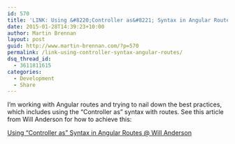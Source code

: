 ```yaml
---
id: 570
title: 'LINK: Using &#8220;Controller as&#8221; Syntax in Angular Routes'
date: 2015-01-28T14:39:23+10:00
author: Martin Brennan
layout: post
guid: http://www.martin-brennan.com/?p=570
permalink: /link-using-controller-syntax-angular-routes/
dsq_thread_id:
  - 3611811615
categories:
  - Development
  - Share
---
```

I&#8217;m working with Angular routes and trying to nail down the best practices, which includes using the &#8220;Controller as&#8221; syntax with routes. See this article from Will Anderson for how to achieve this:

[Using &#8220;Controller as&#8221; Syntax in Angular Routes @ Will Anderson](http://willi.am/blog/2013/12/03/using-controller-as-syntax-in-angular-routes/)